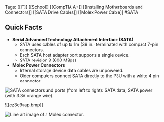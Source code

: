 Tags: [[IT]] [[School]] [[CompTIA A+]] [[Installing Motherboards and Connectors]] [[SATA Drive Cables]] [[Molex Power Cable]] #SATA


## Quick Facts
- **Serial Advanced Technology Attachment Interface (SATA)**
	- SATA uses cables of up to 1m (39 in.) terminated with compact 7-pin connectors.
	- Each SATA host adapter port supports a single device. 
	- SATA revision 3 (600 MBps)
- **Molex Power Connectors**
	- Internal storage device data cables are unpowered. 
	- Older computers connect SATA directly to the PSU with a white 4 pin connector

![SATA connectors and ports (from left to right): SATA data, SATA power (with 3.3V orange wire).](https://s3.amazonaws.com/wmx-api-production/courses/35001/images/5574-1635269436857-sata_cables.png)

![[cz3e9uap.bmp]]

![Line art image of a Molex connector.](https://s3.amazonaws.com/wmx-api-production/courses/35001/images/592-1635269738307-molex_connector1.png)